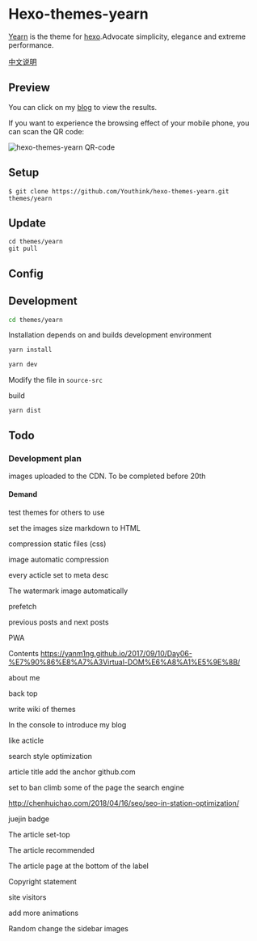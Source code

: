 # Hexo-themes-yearn

[Yearn](https://github.com/Youthink/hexo-themes-yearn) is the theme for [hexo](https://hexo.io/).Advocate simplicity, elegance and extreme performance.

[中文说明](./README_ZH.md)

## Preview

You can click on my [blog](https://hufangyun.com) to view the results.

If you want to experience the browsing effect of your mobile phone, you can scan the QR code:

![hexo-themes-yearn QR-code](https://ws4.sinaimg.cn/large/006tNbRwly1fueu6nku1fj307s07sdfl.jpg)

## Setup

```
$ git clone https://github.com/Youthink/hexo-themes-yearn.git themes/yearn
```

## Update

```
cd themes/yearn
git pull
```

## Config

## Development

```bash
cd themes/yearn
```

Installation depends on and builds development environment
```bash
yarn install

yarn dev
```

Modify the file in `source-src`

build

```
yarn dist
```

## Todo

### Development plan

images uploaded to the CDN. To be completed before 20th

#### Demand

test themes for others to use

set the images size markdown to HTML

compression static files (css)

image automatic compression

every acticle set to meta desc

The watermark image automatically

prefetch

previous posts and next posts

PWA

Contents https://yanm1ng.github.io/2017/09/10/Day06-%E7%90%86%E8%A7%A3Virtual-DOM%E6%A8%A1%E5%9E%8B/

about me

back top

write wiki of themes

In the console to introduce my blog

like acticle

search style optimization

article title add the anchor   github.com

set to ban climb some of the page the search engine

http://chenhuichao.com/2018/04/16/seo/seo-in-station-optimization/

juejin badge

The article set-top

The article recommended

The article page at the bottom of the label

Copyright statement

site visitors

add more animations

Random change the sidebar images
